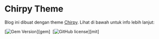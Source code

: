 # Chirpy Theme

Blog ini dibuat dengan theme [Chirpy](https://chirpy.cotes.page/). Lihat di bawah untuk info lebih lanjut:

[![Gem Version](https://img.shields.io/gem/v/jekyll-theme-chirpy)][gem]&nbsp;
[![GitHub license](https://img.shields.io/github/license/cotes2020/chirpy-starter.svg?color=blue)][mit]